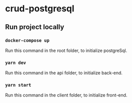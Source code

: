# crud-postgresql

## Run project locally

### `docker-compose up`

Run this command in the root folder, to initialize postgreSql.

### `yarn dev`

Run this command in the api folder, to initialize back-end.

### `yarn start`

Run this command in the client folder, to initialize front-end.
